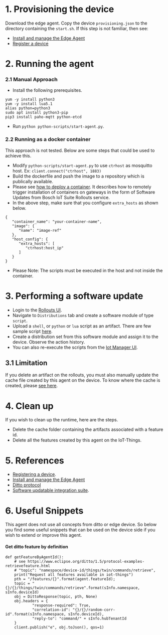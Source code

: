 # 1. Provisioning the device
Download the edge agent. Copy the device `provisioning.json` to the directory containing the `start.sh`. If this step is not familiar, then see:
* [Install and manage the Edge Agent](https://docs.bosch-iot-suite.com/edge/index.html#109641.htm)
* [Register a device](https://docs.bosch-iot-suite.com/device-management/Register-a-device-via-the-Bosch-IoT-Manager-UI.html)

# 2. Running the agent

### 2.1 Manual Approach

- Install the following prerequisites.

```
yum -y install python3
yum -y install lua5.1
alias python=python3
sudo apt install python3-pip
pip3 install paho-mqtt python-etcd
```
- Run `python python-scripts/start-agent.py`.

### 2.2 Running as a docker container
This approach is not tested. Below are some steps that could be used to achieve this.

* Modify `python-scripts/start-agent.py` to use `ctrhost` as mosquitto host. Ex: ```client.connect("ctrhost", 1883)```
* Build the dockerfile and push the image to a repository which is publically available.
* Please see [how to deploy a container](https://docs.bosch-iot-suite.com/edge/index.html#109664.htm). It describes how to remotely trigger installation of containers on gateways in the form of Software Updates from Bosch IoT Suite Rollouts service.
* In the above step, make sure that you configure `extra_hosts` as shown below.

```
{
   "container_name": "your-container-name",
   "image": {
      "name": "image-ref"
   },
   "host_config": {
      "extra_hosts": [
         "ctrhost:host_ip"
      ]
   }
}
```
* Please Note: The scripts must be executed in the host and not inside the container.

# 3. Performing a software update
- Login to the [Rollouts UI](https://console.eu1.bosch-iot-rollouts.com/).
- Navigate to `Distributions` tab and create a software module of type `script`.
- Upload a `shell`, or `python` or `lua` script as an artifact. There are few sample script [here](./demo-lua-scripts/).
- Create a distribution set from this software module and assign it to the device. Observe the action history.
- You can also re-execute the scripts from the [Iot Manager UI](https://console.manager.eu-1.bosch-iot-suite.com/ui). 

## 3.1 Limitation
If you delete an artifact on the rollouts, you must also manually update the cache file created by this agent on the device. To know where the cache is created, please [see here](./script-agent/src/softwareFeatureCache.py).

# 4. Clean up
If you wish to clean up the runtime, here are the steps.
- Delete the cache folder containing the artifacts associated with a feature id.
- Delete all the features created by this agent on the IoT-Things.

# 5. References
* [Registering a device](https://docs.bosch-iot-suite.com/device-management/Register-a-device-via-the-Bosch-IoT-Manager-UI.html).
* [Install and manage the Edge Agent](https://docs.bosch-iot-suite.com/edge/index.html#109641.htm)
* [Ditto protocol](https://www.eclipse.org/ditto/1.5/protocol-specification-things-create-or-modify.html)
* [Software updatable integration suite](https://docs.bosch-iot-suite.com/device-management/SoftwareUpdatable-feature-detailed-specification-and-integration-guide.html).

# 6. Useful Snippets

This agent does not use all concepts from ditto or edge device. So below you find some useful snippets that can be used on the device side if you wish to extend or improve this agent.

#### Get ditto feature by definition

```
def getFeatureByAgentId():
    # see https://www.eclipse.org/ditto/1.5/protocol-examples-retrievefeature.html
    # "topic": "namespace/device-id/things/twin/commands/retrieve",
    print("Request all features available in iot-things")
    pth = "/features/{}".format(agent.featureId);
    topic = "{}/{}/things/twin/commands/retrieve".format(sInfo.namespace, sInfo.deviceId)
    obj = DittoResponse(topic, pth, None)
    obj.headers = {
            "response-required": True,
            "correlation-id": "{}/{}/random-corr-id".format(sInfo.namespace, sInfo.deviceId),
            "reply-to": "command/" + sInfo.hubTenantId
    }
    client.publish("e", obj.toJson(), qos=1)
```

